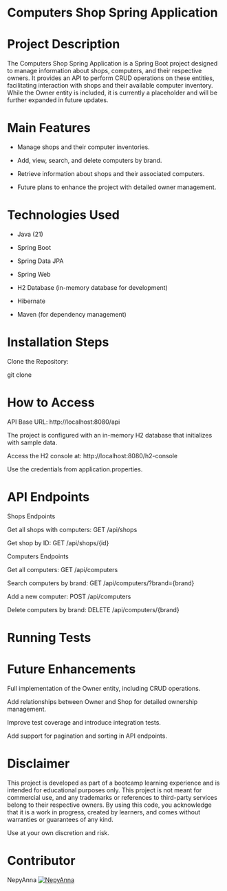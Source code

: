 # Computers Shop Spring Application

# Project Description

The Computers Shop Spring Application is a Spring Boot project designed to manage information about shops, computers, and their respective owners. It provides an API to perform CRUD operations on these entities, facilitating interaction with shops and their available computer inventory. While the Owner entity is included, it is currently a placeholder and will be further expanded in future updates.

# Main Features

* Manage shops and their computer inventories.

* Add, view, search, and delete computers by brand.

* Retrieve information about shops and their associated computers.

* Future plans to enhance the project with detailed owner management.

# Technologies Used

* Java (21)

* Spring Boot

* Spring Data JPA

* Spring Web

* H2 Database (in-memory database for development)

* Hibernate

* Maven (for dependency management)

# Installation Steps

Clone the Repository:

git clone <repository-url>

# How to Access

API Base URL: http://localhost:8080/api

The project is configured with an in-memory H2 database that initializes with sample data.

Access the H2 console at: http://localhost:8080/h2-console

Use the credentials from application.properties.

# API Endpoints

Shops Endpoints

Get all shops with computers: GET /api/shops

Get shop by ID: GET /api/shops/{id}

Computers Endpoints

Get all computers: GET /api/computers

Search computers by brand: GET /api/computers/?brand={brand}

Add a new computer: POST /api/computers

Delete computers by brand: DELETE /api/computers/{brand}

# Running Tests



# Future Enhancements

Full implementation of the Owner entity, including CRUD operations.

Add relationships between Owner and Shop for detailed ownership management.

Improve test coverage and introduce integration tests.

Add support for pagination and sorting in API endpoints.

# Disclaimer

This project is developed as part of a bootcamp learning experience and is intended for educational purposes only.
This project is not meant for commercial use, and any trademarks or references to third-party services  belong to their respective owners. By using this code, you acknowledge that it is a work in progress, created by learners, and comes without warranties or guarantees of any kind.

Use at your own discretion and risk.

# Contributor

NepyAnna [![NepyAnna](https://img.icons8.com/ios-glyphs/30/000000/github.png)](https://github.com/NepyAnna)